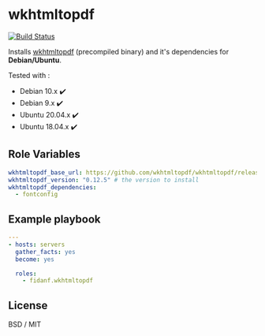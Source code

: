 wkhtmltopdf
=========

[![Build Status](https://travis-ci.com/fidanf/ansible-role-wkhtmltopdf.svg?branch=master)](https://travis-ci.com/fidanf/ansible-role-wkhtmltopdf)

Installs [wkhtmltopdf](https://github.com/wkhtmltopdf/wkhtmltopdf) (precompiled binary) and it's dependencies for **Debian/Ubuntu**.

Tested with :
- Debian 10.x :heavy_check_mark:
- Debian 9.x :heavy_check_mark:
- Ubuntu 20.04.x :heavy_check_mark:
- Ubuntu 18.04.x :heavy_check_mark:

Role Variables
--------------

```yaml
wkhtmltopdf_base_url: https://github.com/wkhtmltopdf/wkhtmltopdf/releases/download
wkhtmltopdf_version: "0.12.5" # the version to install
wkhtmltopdf_dependencies:
  - fontconfig

```

Example playbook
----------------

```yaml
---
- hosts: servers
  gather_facts: yes
  become: yes

  roles:
    - fidanf.wkhtmltopdf

```

License
-------

BSD / MIT
